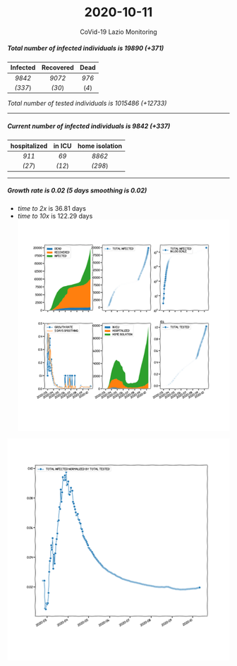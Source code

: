 <div align='center'>

# 2020-10-11
CoVid-19 Lazio Monitoring
</div>

##### Total number of infected individuals is 19890 (+371)
Infected | Recovered | Dead
:---: | :---: | :---:
*9842* | *9072* | *976*
*(337*) | *(30*) | (*4*)

*Total number of tested individuals is 1015486 (+12733)*
***
##### Current number of infected individuals is 9842 (+337)
hospitalized | in ICU | home isolation
:---: | :---: | :---:
*911* |*69* |*8862*
*(27*) |*(12*) |*(298*)
***
##### Growth rate is 0.02 (5 days smoothing is 0.02)
- *time to 2x* is 36.81 days
- *time to 10x* is 122.29 days
![stats][stats]

![infected_normalized][infected_normalized]

[stats]: stats_Lazio.png
[infected_normalized]: infected_normalized_Lazio.png

